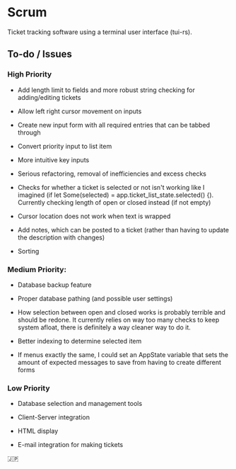 # Scrum

Ticket tracking software using a terminal user interface (tui-rs).  


## To-do / Issues

### High Priority
- Add length limit to fields and more robust string checking for adding/editing tickets

- Allow left right cursor movement on inputs

- Create new input form with all required entries that can be tabbed through

- Convert priority input to list item

- More intuitive key inputs

- Serious refactoring, removal of inefficiencies and excess checks

- Checks for whether a ticket is selected or not isn't working like I imagined (if let Some(selected) = app.ticket_list_state.selected() {).  Currently checking length of open or closed instead (if not empty)

- Cursor location does not work when text is wrapped

- Add notes, which can be posted to a ticket (rather than having to update the description with changes)

- Sorting


### Medium Priority:

- Database backup feature

- Proper database pathing (and possible user settings)

- How selection between open and closed works is probably terrible and should be redone.  It currently relies on way too many checks to keep system afloat, there is definitely a way cleaner way to do it.

- Better indexing to determine selected item

- If menus exactly the same, I could set an AppState variable that sets the amount of expected messages to save from having to create different forms


### Low Priority

- Database selection and management tools

- Client-Server integration

- HTML display

- E-mail integration for making tickets

:jp:
